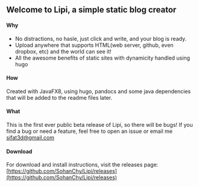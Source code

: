 Welcome to Lipi, a simple static blog creator
-------
#### Why ####
 - No distractions, no hasle, just click and write, and your blog is ready. 
 - Upload anywhere that supports HTML(web server, github, even dropbox, etc) and the world can see it!
 - All the awesome benefits of static sites with dynamicity handled using hugo

#### How ####
Created with JavaFX8, using hugo, pandocs and some java dependencies that will be added to the readme files later.

#### What ####
This is the first ever public beta release of Lipi, so there will be bugs!
If you find a bug or need a feature, feel free to open an issue or email me sifat3d@gmail.com

#### Download ####
For download and install instructions, visit the releases page:
[https://github.com/SohanChy/Lipi/releases](https://github.com/SohanChy/Lipi/releases)

